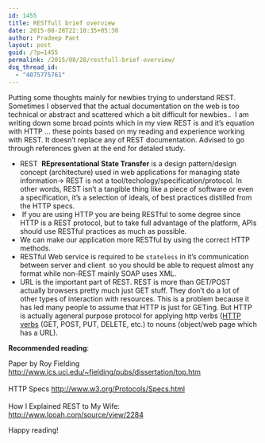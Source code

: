 ```yaml
---
id: 1455
title: RESTfull brief overview
date: 2015-08-28T22:10:35+05:30
author: Pradeep Pant
layout: post
guid: /?p=1455
permalink: /2015/08/28/restfull-brief-overview/
dsq_thread_id:
  - "4075775761"
---
```

<div style="text-align: left;">
  Putting some thoughts mainly for newbies trying to understand REST. Sometimes I observed that the actual documentation on the web is too technical or abstract and scattered which a bit difficult for newbies..  I am writing down some broad points which in my view REST is and it&#8217;s equation with HTTP &#8230; these points based on my reading and experience working with REST. It doesn&#8217;t replace any of REST documentation. Advised to go through references given at the end for detaled study.
</div>

<div style="text-align: left;">
</div>

<div>
</div>

<div>
  <ul>
    <li>
      REST  <strong>REpresentational State Transfer</strong> is a design pattern/design concept (architecture) used in web applications for managing state information-> REST is not a tool/techology/specification/protocol. In other words, REST isn&#8217;t a tangible thing like a piece of software or even a specification, it&#8217;s a selection of ideals, of best practices distilled from the HTTP specs.
    </li>
    <li>
       If you are using HTTP you are being RESTful to some degree since HTTP is a REST protocol, but to take full advantage of the platform, APIs should use RESTful practices as much as possible.
    </li>
    <li>
      We can make our application more RESTful by using the correct HTTP methods.
    </li>
    <li>
      RESTful Web service is required to be <code>stateless</code> in it&#8217;s communication between server and client  so you should be able to request almost any format while non-REST mainly SOAP uses XML.
    </li>
    <li>
      URL is the important part of REST. REST is more than GET/POST actually browsers pretty much just GET stuff. They don&#8217;t do a lot of other types of interaction with resources. This is a problem because it has led many people to assume that HTTP is just for GETing. But HTTP is actually ageneral purpose protocol for applying http verbs (<a href="http://www.wikiwand.com/en/HTTP_verbs">HTTP verbs</a> (GET, POST, PUT, DELETE, etc.) to nouns (object/web page which has a URL).
    </li>
  </ul>
</div>

**Recommended reading**:

Paper by Roy Fielding <span style="color: #0000ff;">http://www.ics.uci.edu/~fielding/pubs/dissertation/top.htm</span>

<span style="line-height: 24px;">HTTP Specs <span style="color: #0000ff;">http://www.w3.org/Protocols/Specs.html</span></span>

How I Explained REST to My Wife:  
<span style="color: #0000ff;">http://www.looah.com/source/view/2284</span>

Happy reading!